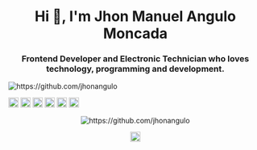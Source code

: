 <h1 align="center">Hi 👋, I'm Jhon Manuel Angulo Moncada</h1>
<h3 align="center">Frontend Developer and Electronic Technician who loves technology, programming and development.</h3>
<p align="left"> <img src="https://komarev.com/ghpvc/?username=https://github.com/jhonangulo" alt="https://github.com/jhonangulo" /> </p>

<p align="left"><img src="https://konpa.github.io/devicon/devicon.git/icons/react/react-original-wordmark.svg" alt="react" width="20" height="20"/> <img src="https://konpa.github.io/devicon/devicon.git/icons/css3/css3-original-wordmark.svg" alt="css3" width="20" height="20"/> <img src="https://konpa.github.io/devicon/devicon.git/icons/html5/html5-original-wordmark.svg" alt="html5" width="20" height="20"/> <img src="https://konpa.github.io/devicon/devicon.git/icons/javascript/javascript-original.svg" alt="javascript" width="20" height="20"/> <img src="https://konpa.github.io/devicon/devicon.git/icons/sass/sass-original.svg" alt="sass" width="20" height="20"/> <img src="https://konpa.github.io/devicon/devicon.git/icons/nodejs/nodejs-original-wordmark.svg" alt="nodejs" width="20" height="20"/></p><p align="center"> <img src="https://github-readme-stats.vercel.app/api?username=https://github.com/jhonangulo&show_icons=true" alt="https://github.com/jhonangulo" /> </p>

<p align="center">
<a href="https://twitter.com/@jhonangulo_col" target="blank"><img align="center" src="https://cdn.jsdelivr.net/npm/simple-icons@3.0.1/icons/twitter.svg" alt="@jhonangulo_col" height="20" width="20" /></a>
</p>
